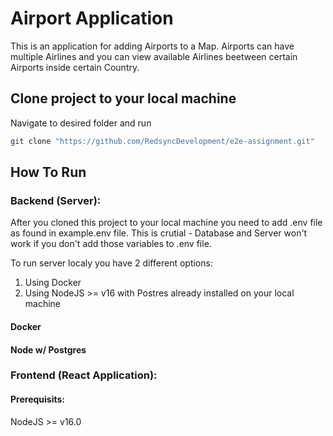 # Airport Application

This is an application for adding Airports to a Map. Airports can have multiple Airlines and you can view available Airlines beetween certain Airports inside certain Country.

## Clone project to your local machine

Navigate to desired folder and run

```bash
git clone "https://github.com/RedsyncDevelopment/e2e-assignment.git"
```

## How To Run

### Backend (Server):

After you cloned this project to your local machine you need to add .env file as found in example.env file. This is crutial - Database and Server won't work if you don't add those variables to .env file.

To run server localy you have 2 different options:

1. Using Docker
2. Using NodeJS >= v16 with Postres already installed on your local machine

#### Docker

#### Node w/ Postgres

### Frontend (React Application):

#### Prerequisits:

NodeJS >= v16.0

```

```
